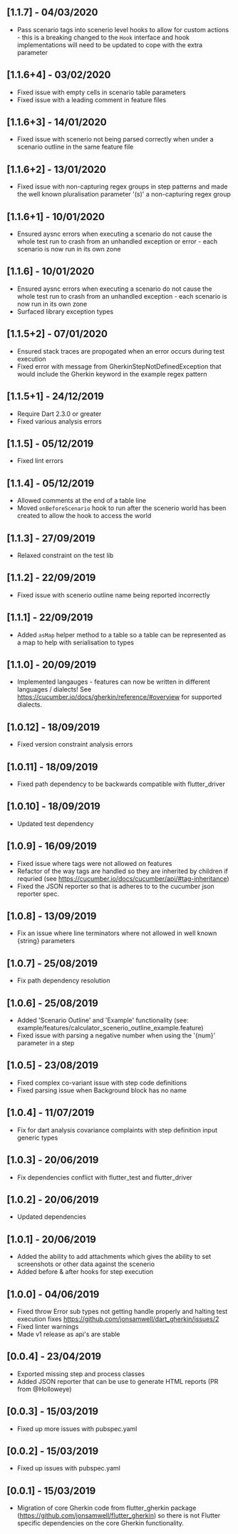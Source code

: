## [1.1.7] - 04/03/2020
- Pass scenario tags into scenerio level hooks to allow for custom actions - this is a breaking changed to the `Hook` interface and hook implementations will need to be updated to cope with the extra parameter

## [1.1.6+4] - 03/02/2020
- Fixed issue with empty cells in scenario table parameters
- Fixed issue with a leading comment in feature files

## [1.1.6+3] - 14/01/2020
- Fixed issue with scenerio not being parsed correctly when under a scenario outline in the same feature file

## [1.1.6+2] - 13/01/2020
- Fixed issue with non-capturing regex groups in step patterns and made the well known pluralisation parameter '(s)' a non-capturing regex group

## [1.1.6+1] - 10/01/2020
- Ensured aysnc errors when executing a scenario do not cause the whole test run to crash from an unhandled exception or error - each scenario is now run in its own zone

## [1.1.6] - 10/01/2020
- Ensured aysnc errors when executing a scenario do not cause the whole test run to crash from an unhandled exception - each scenario is now run in its own zone
- Surfaced library exception types

## [1.1.5+2] - 07/01/2020
- Ensured stack traces are propogated when an error occurs during test execution
- Fixed error with message from GherkinStepNotDefinedException that would include the Gherkin keyword in the example regex pattern

## [1.1.5+1] - 24/12/2019
- Require Dart 2.3.0 or greater
- Fixed various analysis errors

## [1.1.5] - 05/12/2019
- Fixed lint errors

## [1.1.4] - 05/12/2019
- Allowed comments at the end of a table line
- Moved `onBeforeScenario` hook to run after the scenerio world has been created to allow the hook to access the world

## [1.1.3] - 27/09/2019
- Relaxed constraint on the test lib

## [1.1.2] - 22/09/2019
- Fixed issue with scenerio outline name being reported incorrectly

## [1.1.1] - 22/09/2019
- Added `asMap` helper method to a table so a table can be represented as a map to help with serialisation to types

## [1.1.0] - 20/09/2019
* Implemented langauges - features can now be written in different languages / dialects! See https://cucumber.io/docs/gherkin/reference/#overview for supported dialects.

## [1.0.12] - 18/09/2019
* Fixed version constraint analysis errors

## [1.0.11] - 18/09/2019
* Fixed path dependency to be backwards compatible with flutter_driver

## [1.0.10] - 18/09/2019
* Updated test dependency

## [1.0.9] - 16/09/2019
* Fixed issue where tags were not allowed on features
* Refactor of the way tags are handled so they are inherited by children if requried (see https://cucumber.io/docs/cucumber/api/#tag-inheritance)
* Fixed the JSON reporter so that is adheres to to the cucumber json reporter spec.

## [1.0.8] - 13/09/2019
* Fix an issue where line terminators where not allowed in well known {string} parameters

## [1.0.7] - 25/08/2019
* Fix path dependency resolution

## [1.0.6] - 25/08/2019
* Added 'Scenario Outline' and 'Example' functionality (see: example/features/calculator_scenerio_outline_example.feature)
* Fixed issue with parsing a negative number when using the '{num}' parameter in a step

## [1.0.5] - 23/08/2019
* Fixed complex co-variant issue with step code definitions
* Fixed parsing issue when Background block has no name

## [1.0.4] - 11/07/2019
* Fix for dart analysis covariance complaints with step definition input generic types

## [1.0.3] - 20/06/2019
* Fix dependencies conflict with flutter_test and flutter_driver

## [1.0.2] - 20/06/2019
* Updated dependencies

## [1.0.1] - 20/06/2019
* Added the ability to add attachments which gives the ability to set screenshots or other data against the scenerio
* Added before & after hooks for step execution

## [1.0.0] - 04/06/2019
* Fixed throw Error sub types not getting handle properly and halting test execution fixes https://github.com/jonsamwell/dart_gherkin/issues/2
* Fixed linter warnings
* Made v1 release as api's are stable

## [0.0.4] - 23/04/2019
* Exported missing step and process classes
* Added JSON reporter that can be use to generate HTML reports (PR from @Holloweye)

## [0.0.3] - 15/03/2019
* Fixed up more issues with pubspec.yaml

## [0.0.2] - 15/03/2019
* Fixed up issues with pubspec.yaml

## [0.0.1] - 15/03/2019
* Migration of core Gherkin code from flutter_gherkin package (https://github.com/jonsamwell/flutter_gherkin) so there is not Flutter specific dependencies on the core Gherkin functionality.
